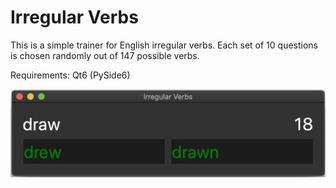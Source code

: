# Irregular Verbs

This is a simple trainer for English irregular verbs.
Each set of 10 questions is chosen randomly out of 147 possible verbs.

Requirements: Qt6 (PySide6)

![irregular-verbs](https://github.com/Merkwurdichliebe/irregular-verbs/blob/master/img/screenshot.jpg)
